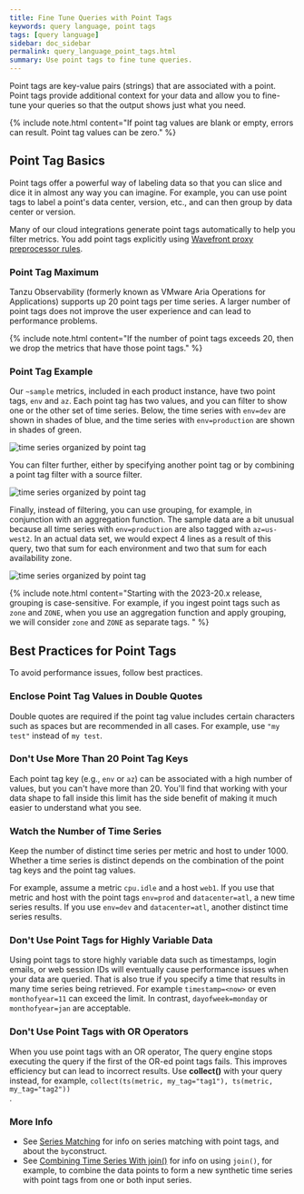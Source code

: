```yaml
---
title: Fine Tune Queries with Point Tags
keywords: query language, point tags
tags: [query language]
sidebar: doc_sidebar
permalink: query_language_point_tags.html
summary: Use point tags to fine tune queries.
---
```

Point tags are key-value pairs (strings) that are associated with a point. Point tags provide additional context for your data and allow you to fine-tune your queries so that the output shows just what you need.

{% include note.html content="If point tag values are blank or empty, errors can result. Point tag values can be zero." %}


## Point Tag Basics

Point tags offer a powerful way of labeling data so that you can slice and dice it in almost any way you can imagine. For example, you can use point tags to label a point's data center, version, etc., and can then group by data center or version.

Many of our cloud integrations generate point tags automatically to help you filter metrics. You add point tags explicitly using [Wavefront proxy preprocessor rules](proxies_preprocessor_rules.html).


### Point Tag Maximum

Tanzu Observability (formerly known as VMware Aria Operations for Applications) supports up 20 point tags per time series. A larger number of point tags does not improve the user experience and can lead to performance problems.

{% include note.html content="If the number of point tags exceeds 20, then we drop the metrics that have those point tags." %}


### Point Tag Example

Our `~sample` metrics, included in each product instance, have two point tags, `env` and `az`. Each point tag has two values, and you can filter to show one or the other set of time series. Below, the time series with `env=dev` are shown in shades of blue, and the time series with `env=production` are shown in shades of green.

![time series organized by point tag](images/point_tags_simple.png)

You can filter further, either by specifying another point tag or by combining a point tag filter with a source filter.

![time series organized by point tag](images/point_tag_and_source.png)

Finally, instead of filtering, you can use grouping, for example, in conjunction with an aggregation function. The sample data are a bit unusual because all time series with `env=production` are also tagged with `az=us-west2`. In an actual data set, we would expect 4 lines as a result of this query, two that sum for each environment and two that sum for each availability zone.

![time series organized by point tag](images/point_tags_group.png)


{% include note.html content="Starting with the 2023-20.x release, grouping is case-sensitive. For example, if you ingest point tags such as `zone` and `ZONE`, when you use an aggregation function and apply grouping, we will consider `zone` and `ZONE` as separate tags. " %}

## Best Practices for Point Tags

To avoid performance issues, follow best practices.

### Enclose Point Tag Values in Double Quotes

Double quotes are required if the point tag value includes certain characters such as spaces but are recommended in all cases. For example, use `"my test"` instead of `my test`.

### Don't Use More Than 20 Point Tag Keys

Each point tag key (e.g., `env` or `az`) can be associated with a high number of values, but you can't have more than 20. You'll find that working with your data shape to fall inside this limit has the side benefit of making it much easier to understand what you see.

### Watch the Number of Time Series

Keep the number of distinct time series per metric and host to under 1000. Whether a time series is distinct depends on the combination of the point tag keys and the point tag values.

For example, assume a metric `cpu.idle` and a host `web1`.  If you use that metric and host with the point tags `env=prod` and `datacenter=atl`, a new time series results. If you use `env=dev` and `datacenter=atl`, another distinct time series results.

### Don't Use Point Tags for Highly Variable Data

Using point tags to store highly variable data such as timestamps, login emails, or web session IDs will eventually cause performance issues when your data are queried. That is also true if you specify a time that results in many time series being retrieved. For example `timestamp=<now>` or even `monthofyear=11` can exceed the limit. In contrast, `dayofweek=monday` or `monthofyear=jan` are acceptable.

###  Don't Use Point Tags with OR Operators

When you use point tags with an OR operator, The query engine stops executing the query if the first of the OR-ed point tags fails. This improves efficiency but can lead to incorrect results. Use <strong>collect()</strong> with your query instead, for example, <code>collect(ts(metric, my_tag="tag1"), ts(metric, my_tag="tag2")) </code>.

### More Info

* See [Series Matching](query_language_series_matching.html) for info on series matching with point tags, and about the `by`construct.
* See [Combining Time Series With join()](query_language_series_joining.html) for info on using `join()`, for example, to combine the data points to form a new synthetic time series with point tags from one or both input series.
